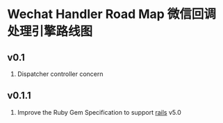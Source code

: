 # Wechat Handler Road Map 微信回调处理引擎路线图

## v0.1
1. Dispatcher controller concern

## v0.1.1
1. Improve the Ruby Gem Specification to support [rails](https://github.com/rails/rails) v5.0
